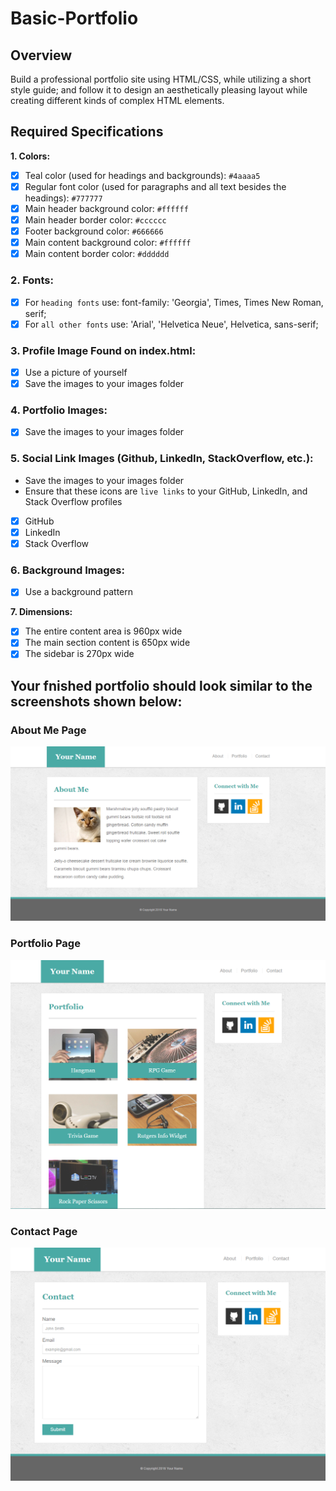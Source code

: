 # Basic-Portfolio

## Overview
Build a professional portfolio site using HTML/CSS, while utilizing a short style guide; and follow it to design an aesthetically pleasing layout while creating different kinds of complex HTML elements.

## Required Specifications

**1. Colors:**
- [x] Teal color (used for headings and backgrounds): `#4aaaa5`
- [x] Regular font color (used for paragraphs and all text besides the headings): `#777777`
- [x] Main header background color: `#ffffff`
- [x] Main header border color: `#cccccc`
- [x] Footer background color: `#666666`
- [x] Main content background color: `#ffffff`
- [x] Main content border color: `#dddddd`

### 2. Fonts:
- [x] For `heading fonts` use: font-family: 'Georgia', Times, Times New Roman, serif;
- [x] For `all other fonts` use: 'Arial', 'Helvetica Neue', Helvetica, sans-serif;

### 3. Profile Image Found on index.html:
- [x] Use a picture of yourself
- [x] Save the images to your images folder

### 4. Portfolio Images:
- [x] Save the images to your images folder

### 5. Social Link Images (Github, LinkedIn,  StackOverflow, etc.):
* Save the images to your images folder
* Ensure that these icons are `live links` to your GitHub, LinkedIn, and Stack Overflow profiles
- [x] GitHub
- [x] LinkedIn
- [x] Stack Overflow

### 6. Background Images:
- [x] Use a background pattern

**7. Dimensions:**
- [x] The entire content area is 960px wide
- [x] The main section content is 650px wide
- [x] The sidebar is 270px wide

## **Your fnished portfolio should look similar to the screenshots shown below:**

### **About Me Page**
![Image of `About Me` page](https://github.com/kyoukel/Basic-Portfolio/blob/master/Portfolio_About.png)

### **Portfolio Page**
![Image of `Portfolio` page](https://github.com/kyoukel/Basic-Portfolio/blob/master/Portfolio_Gallery.png)

### **Contact Page**
![Image of `Contact` page](https://github.com/kyoukel/Basic-Portfolio/blob/master/Portfolio_Contact.png)